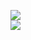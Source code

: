 [![](https://img.shields.io/badge/Made%20With-Github%20Spray-lightgrey.svg?style=for-the-badge&logo=github)](https://github.com/Annihil/github-spray#21092)  
[![](https://i.imgur.com/2DrTn0Z.gif)](https://github.com/Annihil/github-spray)